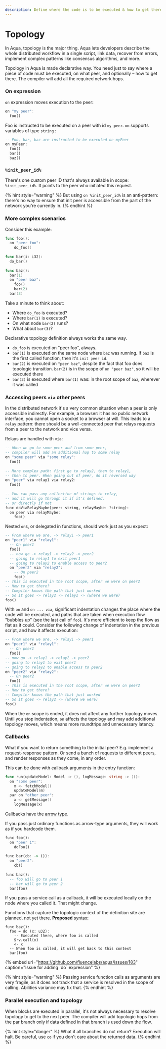```yaml
---
description: Define where the code is to be executed & how to get there
---
```


# Topology

In Aqua, topology is the major thing. Aqua lets developers describe the whole distributed workflow in a single script, link data, recover from errors, implement complex patterns like consensus algorithms, and more.

Topology in Aqua is made declarative way. You need just to say where a piece of code must be executed, on what peer, and optionally – how to get there. The compiler will add all the required network hops.

### On expression

`on` expression moves execution to the peer:

```haskell
on "my peer":
  foo()
```

Foo is instructed to be executed on a peer with id `my peer`. `on` supports variables of type `string` :

```haskell
-- Foo, bar, baz are instructed to be executed on myPeer
on myPeer:
  foo()
  bar()
  baz()
```

### `%init_peer_id%`

There's one custom peer ID that's always available in scope: `%init_peer_id%`. It points to the peer who initiated this request. 

{% hint style="warning" %}
But using `on %init_peer_id%` is an anti-pattern: there's no way to ensure that init peer is accessible from the part of the network you're currently in.
{% endhint %}

### More complex scenarios

Consider this example:

```go
func foo():
  on "peer foo":
    do_foo()
    
func bar(i: i32):
  do_bar()
  
func baz():
  bar(1)
  on "peer baz":
    foo()
    bar(2)
  bar(3)            
```

Take a minute to think about:

* Where `do_foo` is executed?
* Where `bar(1)` is executed?
* On what node `bar(2)` runs?
* What about `bar(3)`?

Declarative topology definition always works the same way.

* `do_foo` is executed on "peer foo", always.
* `bar(1)` is executed on the same node where `baz` was running. If `baz` is the first called function, then it's `init peer id`.
* `bar(2)` is executed on `"peer baz"`, despite the fact that foo does topologic transition. `bar(2)` is in the scope of `on "peer baz"`, so it will be executed there
* `bar(3)` is executed where `bar(1)` was: in the root scope of `baz`, wherever it was called

### Accessing peers `via` other peers

In the distributed network it's a very common situation when a peer is only accessible indirectly. For example, a browser: it has no public network interface, you cannot open a socket to a browser at will. This leads to a `relay` pattern: there should be a well-connected peer that relays requests from a peer to the network and vice versa.

Relays are handled with `via`:

```haskell
-- When we go to some peer and from some peer,
-- compiler will add an additional hop to some relay
on "some peer" via "some relay":
  foo()
  
-- More complex path: first go to relay2, then to relay1,
-- then to peer. When going out of peer, do it reversed way  
on "peer" via relay1 via relay2:
  foo()
  
-- You can pass any collection of strings to relay,
-- and it will go through it if it's defined,
-- or directly if not  
func doViaRelayMaybe(peer: string, relayMaybe: ?string):
  on peer via relayMaybe:
    foo()
```

Nested `on`s, or delegated in functions, should work just as you expect:

```haskell
-- From where we are, -> relay1 -> peer1
on "peer1" via "relay1":
  -- On peer1
  foo()
  -- now go -> relay1 -> relay2 -> peer2
  -- going to relay1 to exit peer1
  -- going to relay2 to enable access to peer2
  on "peer2" via "relay2":
    -- On peer2
    foo()
-- This is executed in the root scope, after we were on peer2
-- How to get there?
-- Compiler knows the path that just worked
-- So it goes -> relay2 -> relay1 -> (where we were)
foo()
```

With `on` and `on ... via`, significant indentation changes the place where the code will be executed, and paths that are taken when execution flow "bubbles up" \(see the last call of `foo`\). It's more efficient to keep the flow as flat as it could. Consider the following change of indentation in the previous script, and how it affects execution:

```haskell
-- From where we are, -> relay1 -> peer1
on "peer1" via "relay1":
  -- On peer1
  foo()
-- now go -> relay1 -> relay2 -> peer2
-- going to relay1 to exit peer1
-- going to relay2 to enable access to peer2
on "peer2" via "relay2":
  -- On peer2
  foo()
-- This is executed in the root scope, after we were on peer2
-- How to get there?
-- Compiler knows the path that just worked
-- So it goes -> relay2 -> (where we were)
foo()
```

When the `on` scope is ended, it does not affect any further topology moves. Until you stop indentation, `on` affects the topology and may add additional topology moves, which means more roundtrips and unnecessary latency.

### Callbacks

What if you want to return something to the initial peer? E.g. implement a request-response pattern. Or send a bunch of requests to different peers, and render responses as they come, in any order.

This can be done with callback arguments in the entry function:

```go
func run(updateModel: Model -> (), logMessage: string -> ()):
  on "some peer":
    m <- fetchModel()
    updateModel(m)
  par on "other peer":
    x <- getMessage()
    logMessage(x)  
```

Callbacks have the [arrow type](types.md#arrow-types).

If you pass just ordinary functions as arrow-type arguments, they will work as if you hardcode them.

```haskell
func foo():
  on "peer 1":
    doFoo()
    
func bar(cb: -> ()):
  on "peer2":
    cb()
    
func baz():
  -- foo will go to peer 1
  -- bar will go to peer 2
  bar(foo)            
```

If you pass a service call as a callback, it will be executed locally on the node where you called it. That might change.

Functions that capture the topologic context of the definition site are planned, not yet there. **Proposed** syntax:

```text
func baz():
  foo = do (x: u32):
    -- Executed there, where foo is called
    Srv.call(x)
    <- x
  -- When foo is called, it will get back to this context
  bar(foo)
```

{% embed url="https://github.com/fluencelabs/aqua/issues/183" caption="Issue for adding \`do\` expression" %}

{% hint style="warning" %}
Passing service function calls as arguments are very fragile, as it does not track that a service is resolved in the scope of calling. Abilities variance may fix that.
{% endhint %}

### Parallel execution and topology

When blocks are executed in parallel, it's not always necessary to resolve topology to get to the next peer. The compiler will add topologic hops from the par branch only if data defined in that branch is used down the flow.

{% hint style="danger" %}
What if all branches do not return? Execution will halt. Be careful, use `co` if you don't care about the returned data.
{% endhint %}



